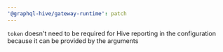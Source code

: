 ```yaml
---
'@graphql-hive/gateway-runtime': patch
---
```


`token` doesn't need to be required for Hive reporting in the configuration because it can be provided by the arguments
